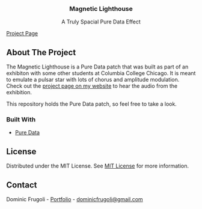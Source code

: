 <br/>
<div align="center">

<h3 align="center">Magnetic Lighthouse</h3>
<p align="center">
A Truly Spacial Pure Data Effect
  


</p>
</div>

[Project Page](https://www.dominicfrugoli.com/magnetic-lighthouse)

## About The Project

The Magnetic Lighthouse is a Pure Data patch that was built as part of an exhibiton with some other students at Columbia College Chicago. It is meant to emulate a pulsar star with lots of chorus and amplitude modulation. Check out the [project page on my website](https://www.dominicfrugoli.com/magnetic-lighthouse) to hear the audio from the exhibition.

This repository holds the Pure Data patch, so feel free to take a look.

### Built With

- [Pure Data](https://puredata.info/)

## License

Distributed under the MIT License. See [MIT License](https://opensource.org/licenses/MIT) for more information.

## Contact

Dominic Frugoli - [Portfolio](https://www.dominicfrugoli.com/) - dominicfrugoli@gmail.com
